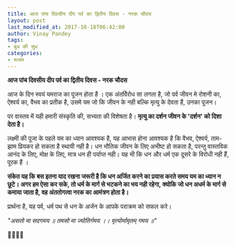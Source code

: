 ```yaml
---
title: आज पांच दिवसीय दीप पर्व का द्वितीय दिवस - नरक चौदस
layout: post
last_modified_at: 2017-10-18T06:42:00
author: Vinay Pandey
tags:
- बुध की सुध
categories:
- मध्यम
---
```

**आज पांच दिवसीय दीप पर्व का द्वितीय दिवस - नरक चौदस**

आज के दिन स्वयं यमराज का पूजन होता है । एक अंतर्विरोध सा लगता है, जो पर्व जीवन मे रोशनी का, ऐश्वर्य का, वैभव का प्रतीक है, उसमे यम जो कि जीवन के नही बल्कि मृत्यु के देवता हैं, उनका पूजन। 

पर वास्तव में यही हमारी संस्कृति की, सभ्यता की विशेषता है। **मृत्यु का दर्शन जीवन के 'दर्शन' को दिशा देता है।**  

लक्ष्मी की पूजा के पहले यम का ध्यान आवश्यक है, यह आभास होना आवश्यक है कि वैभव, ऐश्वर्य, ताम-झाम प्रियकर हो सकता है स्थायी नही है। धन भौतिक जीवन के लिए अभीष्ट हो सकता है, परन्तु वास्तविक आनंद के लिए, मोक्ष के लिए, मात्र धन ही पर्याप्त नही। यह भी कि धन और धर्म एक दूसरे के विरोधी नही हैं, पूरक हैं । 

**संकेत यह कि बस इतना याद रखना जरूरी है कि धन अर्जित करने का प्रयास करते समय यम का ध्यान न छूटे। अगर हम ऐसा कर सके, तो धर्म के मार्ग से भटकने का भय नही रहेगा, क्योकि जो धन अधर्म के मार्ग से कमाया जाता है, वह अंततोगत्वा नरक का आमंत्रण होता है।**

प्रार्थना है, 
यह पर्व, धर्म पथ से धन के अर्जन के आपके पराक्रम को सफल करे। 

*"असतो मा सदगमय ॥* 
*तमसो मा ज्योतिर्गमय ।।*
*मृत्योर्मामृतम् गमय ॥"*

🙏🌷🌷🙏


